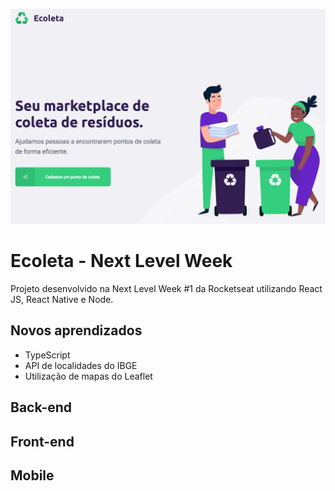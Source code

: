 ![Ecoleta](print.png)

# Ecoleta - Next Level Week
Projeto desenvolvido na Next Level Week #1 da Rocketseat utilizando React JS, React Native e Node.

## Novos aprendizados
- TypeScript
- API de localidades do IBGE
- Utilização de mapas do Leaflet

## Back-end


## Front-end


## Mobile



